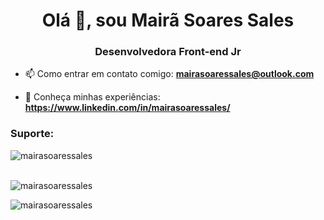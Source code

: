 <h1 align = "center"> Olá 👋, sou Mairã Soares Sales </h1>
<h3 align = "center"> Desenvolvedora Front-end Jr </h3>


- 📫 Como entrar em contato comigo: **mairasoaressales@outlook.com**

- 📄 Conheça minhas experiências: **https://www.linkedin.com/in/mairasoaressales/**


<h3 align = "left"> Suporte: </h3>


<p> <img align = "left" src = "https://github-readme-stats.vercel.app/api/top-langs?username=mairasoaressales&show_icons=true&locale=en&layout=compact" alt = "mairasoaressales" /> </p><br> <br>

<p> <img align = "center" src = "https://github-readme-stats.vercel.app/api?username=mairasoaressales&show_icons=true&locale=en" alt = "mairasoaressales" /> </p>

<p> <img align = "center" src = "https://github-readme-streak-stats.herokuapp.com/?user=mairasoaressales&" alt = "mairasoaressales" /> </p>
